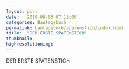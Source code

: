 ```yaml
---
layout: post
date:   2019-08-05 07:15:00
categories: Bautagebuch
permalink: bautagebuch/spatenstich/index.html
title:  "DER ERSTE SPATENSTICH"
thumbnail: 
highresolutionimg: 
---
```


<div class="entry-content">

DER ERSTE SPATENSTICH

</div><!-- .entry-content -->
